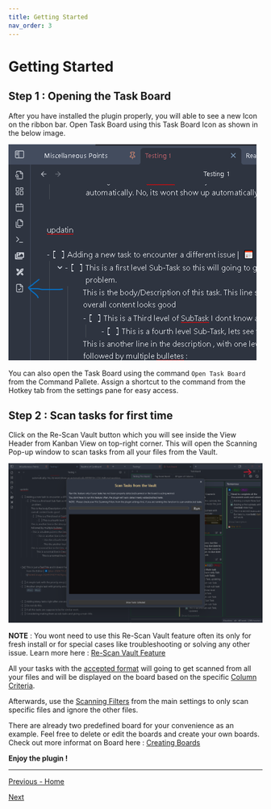 ```yaml
---
title: Getting Started
nav_order: 3
---
```


# Getting Started

## **Step 1 :** Opening the Task Board

After you have installed the plugin properly, you will able to see a new Icon on the ribbon bar. Open Task Board using this Task Board Icon as shown in the below image.

![RibbonIcon](./assets/RibbonIcon.png)

You can also open the Task Board using the command `Open Task Board` from the Command Pallete.
Assign a shortcut to the command from the Hotkey tab from the settings pane for easy access.

## **Step 2 :** Scan tasks for first time

Click on the Re-Scan Vault button which you will see inside the View Header from Kanban View on top-right corner. This will open the Scanning Pop-up window to scan tasks from all your files from the Vault.

![ReScanVaultModalOpen](./assets/ReScanVaultModalOpen.png)

**NOTE** : You wont need to use this Re-Scan Vault feature often its only for fresh install or for special cases like troubleshooting or solving any other issue. Learn more here : [Re-Scan Vault Feature](./Feature/ReScan_Vault_Feature.md)

All your tasks with the [accepted format](Features/Task_Formats.md) will going to get scanned from all your files and will be displayed on the board based on the specific [Column Criteria]().

Afterwards, use the [Scanning Filters]() from the main settings to only scan specific files and ignore the other files.

There are already two predefined board for your convenience as an example. Feel free to delete or edit the boards and create your own boards. Check out more informat on Board here : [Creating Boards](./How_To/HowToCreateNewBoard.md)

**Enjoy the plugin !**

---
[Previous - Home](README.md)

[Next]()
